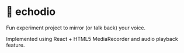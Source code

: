 # 🦜 echodio

Fun experiment project to mirror (or talk back) your voice.

Implemented using React + HTML5 MediaRecorder and audio playback feature.

